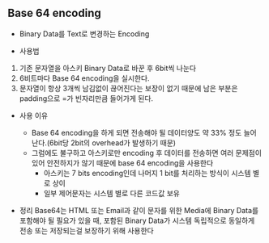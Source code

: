 ## Base 64 encoding
- Binary Data를 Text로 변경하는 Encoding

- 사용법
 1. 기존 문자열을 아스키 Binary Data로 바꾼 후 6bit씩 나눈다
 2. 6비트마다 Base 64 encoding을 실시한다.
 3. 문자열이 항상 3개씩 남김없이 끊어진다는 보장이 없기 때문에 남은 부분은 padding으로 =가 빈자리만큼 들어가게 된다.

- 사용 이유
  - Base 64 encoding을 하게 되면 전송해야 될 데이터양도 약 33% 정도 늘어난다.(6bit당 2bit의 overhead가 발생하기 때문)
  - 그럼에도 불구하고 아스키로만 encoding 후 데이터를 전송하면 여러 문제점이 있어 안전하지가 않기 때문에 base 64 encoding을 사용한다
    - 아스키는 7 bits encoding인데 나머지 1 bit를 처리하는 방식이 시스템 별로 상이
    - 일부 제어문자는 시스템 별로 다른 코드값 보유


- 정리
 Base64는 HTML 또는 Email과 같이 문자를 위한 Media에 Binary Data를 포함해야 될 필요가 있을 때, 포함된 Binary Data가 시스템 독립적으로 동일하게 전송 또는 저장되는걸 보장하기 위해 사용한다